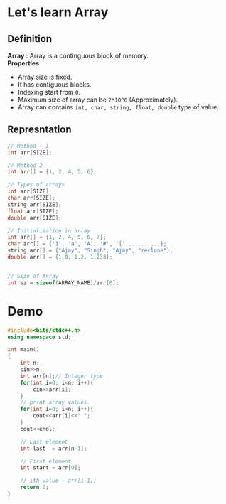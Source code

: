 # Let's learn Array
## Definition
**Array** :  Array is a continguous block of memory.<br>
**Properties** <br>
+ Array size is fixed.
+ It has contiguous blocks.
+ Indexing start from ```0```.
+ Maximum size of array can be ```2*10^6``` (Approximately).
+ Array can contains ```int, char, string, float, double``` type of value.

## Represntation
```c++
// Method - 1
int arr[SIZE]; 

// Method 2
int arr[] = {1, 2, 4, 5, 6};

// Types of arrays
int arr[SIZE];
char arr[SIZE];
string arr[SIZE];
float arr[SIZE];
double arr[SIZE];

// Initialisation in array
int arr[] = {1, 2, 4, 5, 6, 7};
char arr[] = {'1', 'a', 'A', '#', '['...........};
string arr[] = {"Ajay", "Singh", "Ajay", "reclone"};
double arr[] = {1.0, 1.2, 1.233};


// Size of Array
int sz = sizeof(ARRAY_NAME)/arr[0];


```

# Demo
```c++
#include<bits/stdc++.h>
using namespace std;

int main()
{
    int n;
    cin>>n;
    int arr[n];// Integer type
    for(int i=0; i<n; i++){
        cin>>arr[i];
    }
    // print array values.
    for(int i=0; i<n; i++){
        cout<<arr[i]<<" ";
    }
    cout<<endl;

    // Last element 
    int last  = arr[n-1];

    // First element
    int start = arr[0];

    // ith value - arr[i-1];
    return 0;
}
```